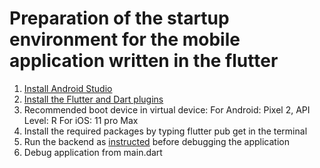 # Preparation of the startup environment for the mobile application written in the flutter


1. [Install Android Studio](https://developer.android.com/studio/install/)
2. [Install the Flutter and Dart plugins](https://flutter.dev/docs/get-started/editor)
3. Recommended boot device in virtual device:
  For Android: Pixel 2, API Level: R
  For iOS: 11 pro Max
4. Install the required packages by typing flutter pub get in the terminal
5. Run the backend as [instructed](https://github.com/measure-your-life-squad/measure-your-life/blob/develop/api_backend_server/README.md/) before debugging the application
6. Debug application from main.dart
